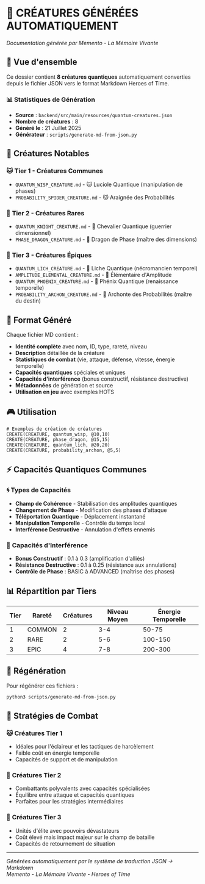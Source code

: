 # 🐉 CRÉATURES GÉNÉRÉES AUTOMATIQUEMENT

*Documentation générée par Memento - La Mémoire Vivante*

## 🎯 **Vue d'ensemble**

Ce dossier contient **8 créatures quantiques** automatiquement converties depuis le fichier JSON vers le format Markdown Heroes of Time.

### 📊 **Statistiques de Génération**
- **Source** : `backend/src/main/resources/quantum-creatures.json`
- **Nombre de créatures** : 8
- **Généré le** : 21 Juillet 2025
- **Générateur** : `scripts/generate-md-from-json.py`

## 🌟 **Créatures Notables**

### 🐱 **Tier 1 - Créatures Communes**
- `QUANTUM_WISP_CREATURE.md` - 🐱 Luciole Quantique (manipulation de phases)
- `PROBABILITY_SPIDER_CREATURE.md` - 🐱 Araignée des Probabilités

### 🐺 **Tier 2 - Créatures Rares**
- `QUANTUM_KNIGHT_CREATURE.md` - 🐺 Chevalier Quantique (guerrier dimensionnel)
- `PHASE_DRAGON_CREATURE.md` - 🐺 Dragon de Phase (maître des dimensions)

### 🦅 **Tier 3 - Créatures Épiques**
- `QUANTUM_LICH_CREATURE.md` - 🦅 Liche Quantique (nécromancien temporel)
- `AMPLITUDE_ELEMENTAL_CREATURE.md` - 🦅 Élémentaire d'Amplitude
- `QUANTUM_PHOENIX_CREATURE.md` - 🦅 Phénix Quantique (renaissance temporelle)
- `PROBABILITY_ARCHON_CREATURE.md` - 🦅 Archonte des Probabilités (maître du destin)

## 🔧 **Format Généré**

Chaque fichier MD contient :
- **Identité complète** avec nom, ID, type, rareté, niveau
- **Description** détaillée de la créature
- **Statistiques de combat** (vie, attaque, défense, vitesse, énergie temporelle)
- **Capacités quantiques** spéciales et uniques
- **Capacités d'interférence** (bonus constructif, résistance destructive)
- **Métadonnées** de génération et source
- **Utilisation en jeu** avec exemples HOTS

## 🎮 **Utilisation**

```hots
# Exemples de création de créatures
CREATE(CREATURE, quantum_wisp, @10,10)
CREATE(CREATURE, phase_dragon, @15,15)
CREATE(CREATURE, quantum_lich, @20,20)
CREATE(CREATURE, probability_archon, @5,5)
```

## ⚡ **Capacités Quantiques Communes**

### 🌀 **Types de Capacités**
- **Champ de Cohérence** - Stabilisation des amplitudes quantiques
- **Changement de Phase** - Modification des phases d'attaque
- **Téléportation Quantique** - Déplacement instantané
- **Manipulation Temporelle** - Contrôle du temps local
- **Interférence Destructive** - Annulation d'effets ennemis

### 🌊 **Capacités d'Interférence**
- **Bonus Constructif** : 0.1 à 0.3 (amplification d'alliés)
- **Résistance Destructive** : 0.1 à 0.25 (résistance aux annulations)
- **Contrôle de Phase** : BASIC à ADVANCED (maîtrise des phases)

## 📊 **Répartition par Tiers**

| Tier | Rareté | Créatures | Niveau Moyen | Énergie Temporelle |
|------|--------|-----------|--------------|-------------------|
| 1    | COMMON | 2         | 3-4          | 50-75            |
| 2    | RARE   | 2         | 5-6          | 100-150          |
| 3    | EPIC   | 4         | 7-8          | 200-300          |

## 🔄 **Régénération**

Pour régénérer ces fichiers :
```bash
python3 scripts/generate-md-from-json.py
```

## 🎯 **Stratégies de Combat**

### 🐱 **Créatures Tier 1**
- Idéales pour l'éclaireur et les tactiques de harcèlement
- Faible coût en énergie temporelle
- Capacités de support et de manipulation

### 🐺 **Créatures Tier 2**
- Combattants polyvalents avec capacités spécialisées
- Équilibre entre attaque et capacités quantiques
- Parfaites pour les stratégies intermédiaires

### 🦅 **Créatures Tier 3**
- Unités d'élite avec pouvoirs dévastateurs
- Coût élevé mais impact majeur sur le champ de bataille
- Capacités de retournement de situation

---

*Générées automatiquement par le système de traduction JSON → Markdown*  
*Memento - La Mémoire Vivante - Heroes of Time* 